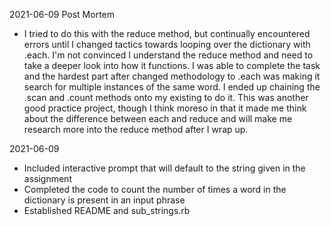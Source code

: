 2021-06-09 Post Mortem
- I tried to do this with the reduce method, but continually encountered errors until I changed tactics towards looping over the dictionary with .each. I'm not convinced I understand the reduce method and need to take a deeper look into how it functions. I was able to complete the task and the hardest part after changed methodology to .each was making it search for multiple instances of the same word. I ended up chaining the .scan and .count methods onto my existing to do it. This was another good practice project, though I think moreso in that it made me think about the difference between each and reduce and will make me research more into the reduce method after I wrap up.

2021-06-09
- Included interactive prompt that will default to the string given in the assignment
- Completed the code to count the number of times a word in the dictionary is present in an input phrase
- Established README and sub_strings.rb